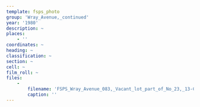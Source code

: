 ```yaml
---
template: fsps_photo
group: 'Wray_Avenue,_continued'
year: '1980'
description: ~
places:
    - ''
coordinates: ~
heading: ~
classification: ~
section: ~
cell: ~
film_roll: ~
files:
    -
        filename: 'FSPS_Wray_Avenue_083,_Vacant_lot_part_of_No_23,_13-C-7,_1980.png'
        caption: ''
---
```

